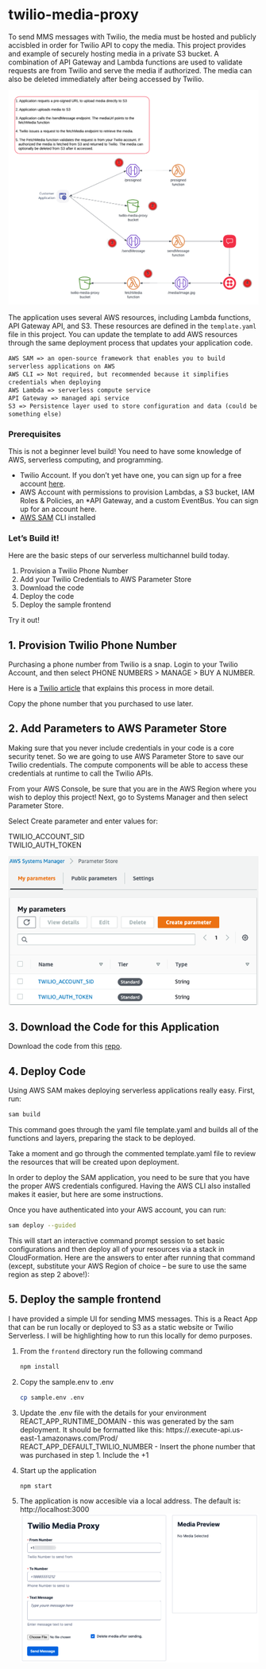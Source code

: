 # twilio-media-proxy

To send MMS messages with Twilio, the media must be hosted and publicly accisbled in order for Twilio API to copy the media. This project provides and example of securely hosting media in a private S3 bucket. A combination of API Gateway and Lambda functions are used to validate requests are from Twilio and serve the media if authorized. The media can also be deleted immediately after being accessed by Twilio.

![Twilio Media Proxy Overview](/screenshots/Overview.png "Twilio Media Proxy Overview")

The application uses several AWS resources, including Lambda functions, API Gateway API, and S3. These resources are defined in the `template.yaml` file in this project. You can update the template to add AWS resources through the same deployment process that updates your application code.

```
AWS SAM => an open-source framework that enables you to build serverless applications on AWS
AWS CLI => Not required, but recommended because it simplifies credentials when deploying
AWS Lambda => serverless compute service
API Gateway => managed api service
S3 => Persistence layer used to store configuration and data (could be something else)
```

### Prerequisites
This is not a beginner level build! You need to have some knowledge of AWS, serverless computing, and programming.

* Twilio Account. If you don’t yet have one, you can sign up for a free account [here](https://twilio.com/signup).
* AWS Account with permissions to provision Lambdas, a S3 bucket, IAM Roles & Policies, an *API Gateway, and a custom EventBus. You can sign up for an account here.
* [AWS SAM](https://docs.aws.amazon.com/serverless-application-model/latest/developerguide/serverless-sam-cli-install.html) CLI installed


### Let’s Build it!
Here are the basic steps of our serverless multichannel build today.
1. Provision a Twilio Phone Number
1. Add your Twilio Credentials to AWS Parameter Store
1. Download the code
1. Deploy the code
1. Deploy the sample frontend

Try it out!

## 1. Provision Twilio Phone Number

Purchasing a phone number from Twilio is a snap. Login to your Twilio Account, and then select PHONE NUMBERS > MANAGE > BUY A NUMBER.

Here is a [Twilio article](https://support.twilio.com/hc/en-us/articles/223183168-Buying-a-toll-free-number-with-Twilio?_ga=2.254142280.1582717002.1654519910-422144059.1641824484&_gac=1.50072532.1653485065.CjwKCAjwp7eUBhBeEiwAZbHwkQlxAYEQEulfZGfKgnJczPdWIWjNpATrCsny3qHRazu8ePvVuqnAAxoChpsQAvD_BwE) that explains this process in more detail.

Copy the phone number that you purchased to use later.

## 2. Add Parameters to AWS Parameter Store
Making sure that you never include credentials in your code is a core security tenet. So we are going to use AWS Parameter Store to save our Twilio credentials. The compute components will be able to access these credentials at runtime to call the Twilio APIs.

From your AWS Console, be sure that you are in the AWS Region where you wish to deploy this project! Next, go to Systems Manager and then select Parameter Store.

Select Create parameter and enter values for:

TWILIO_ACCOUNT_SID\
TWILIO_AUTH_TOKEN

![AWS Parameter Store](/screenshots/aws-param-store.png?raw=true "AWS Parameter Store")


## 3. Download the Code for this Application
Download the code from this [repo](https://github.com/bdm1981/twilio-media-proxy).

## 4. Deploy Code
Using AWS SAM makes deploying serverless applications really easy. First, run:

```bash
sam build
``` 
This command goes through the yaml file template.yaml and builds all of the functions and layers, preparing the stack to be deployed.

Take a moment and go through the commented template.yaml file to review the resources that will be created upon deployment.

In order to deploy the SAM application, you need to be sure that you have the proper AWS credentials configured. Having the AWS CLI also installed makes it easier, but here are some instructions.

Once you have authenticated into your AWS account, you can run:
```bash
sam deploy --guided
```
This will start an interactive command prompt session to set basic configurations and then deploy all of your resources via a stack in CloudFormation. Here are the answers to enter after running that command (except, substitute your AWS Region of choice – be sure to use the same region as step 2 above!):

## 5. Deploy the sample frontend
I have provided a simple UI for sending MMS messages. This is a React App that can be run locally or deployed to S3 as a static website or Twilio Serverless. I will be highlighting how to run this locally for demo purposes.

1. From the `frontend` directory run the following command
   ```bash
   npm install
   ```

1. Copy the sample.env to .env
    ```bash
    cp sample.env .env
    ```

1. Update the .env file with the details for your environment\
REACT_APP_RUNTIME_DOMAIN - this was generated by the sam deployment. It should be formatted like this: https://<sample>.execute-api.us-east-1.amazonaws.com/Prod/\
REACT_APP_DEFAULT_TWILIO_NUMBER - Insert the phone number that was purchased in step 1. Include the +1

1. Start up the application
   ```bash
   npm start
   ```

1. The application is now accesible via a local address. The default is: http://localhost:3000
![Sample UI](/screenshots/sample-ui.png?raw=true "Sample UI")


